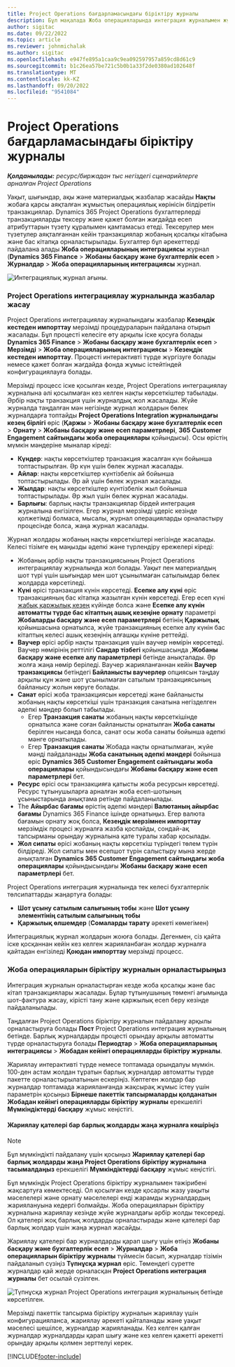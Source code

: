 ```yaml
---
title: Project Operations бағдарламасындағы біріктіру журналы
description: Бұл мақалада Жоба операцияларында интеграция журналымен жұмыс істеу туралы ақпарат берілген.
author: sigitac
ms.date: 09/22/2022
ms.topic: article
ms.reviewer: johnmichalak
ms.author: sigitac
ms.openlocfilehash: e947fe895a1caa9c9ea092597957a859cd8d61c9
ms.sourcegitcommit: b1c26ea57be721c5b0b1a33f2de0380ad102648f
ms.translationtype: MT
ms.contentlocale: kk-KZ
ms.lasthandoff: 09/20/2022
ms.locfileid: "9541084"
---
```

# <a name="integration-journal-in-project-operations"></a>Project Operations бағдарламасындағы біріктіру журналы

_**Қолданылады:** ресурс/биржадан тыс негіздегі сценарийлерге арналған Project Operations_

Уақыт, шығындар, ақы және материалдық жазбалар жасайды **Нақты** жобаға қарсы аяқталған жұмыстың операциялық көрінісін білдіретін транзакциялар. Dynamics 365 Project Operations бухгалтерлерді транзакцияларды тексеру және қажет болған жағдайда есеп атрибуттарын түзету құралымен қамтамасыз етеді. Тексерулер мен түзетулер аяқталғаннан кейін транзакциялар жобаның қосалқы кітабына және бас кітапқа орналастырылады. Бухгалтер бұл әрекеттерді пайдалана алады **Жоба операцияларының интеграциясы** журнал (**Dynamics 365 Finance** > **Жобаны басқару және бухгалтерлік есеп** > **Журналдар** > **Жоба операцияларының интеграциясы** журнал.

![Интеграциялық журнал ағыны.](./media/IntegrationJournal.png)

### <a name="create-records-in-the-project-operations-integration-journal"></a>Project Operations интеграциялау журналында жазбалар жасау

Project Operations интеграциялау журналындағы жазбалар **Кезеңдік кестеден импорттау** мерзімді процедураларын пайдалана отырып жасалады. Бұл процесті келесіге өту арқылы іске қосуға болады **Dynamics 365 Finance** > **Жобаны басқару және бухгалтерлік есеп** > **Мерзімді** > **Жоба операцияларының интеграциясы** > **Кезеңдік кестеден импорттау**. Процесті интерактивті түрде жүргізуге болады немесе қажет болған жағдайда фонда жұмыс істейтіндей конфигурациялауға болады.

Мерзімді процесс іске қосылған кезде, Project Operations интеграциялау журналына әлі қосылмаған кез келген нақты көрсеткіштер табылады. Әрбір нақты транзакция үшін журналдық жол жасалады.
Жүйе журналда таңдалған мән негізінде журнал жолдарын бөлек журналдарға топтайды **Project Operations Integration журналындағы кезең бірлігі** өріс (**Қаржы** > **Жобаны басқару және бухгалтерлік есеп** > **Орнату** > **Жобаны басқару және есеп параметрлері**, **365 Customer Engagement сайтындағы жоба операциялары** қойындысы). Осы өрістің мүмкін мәндеріне мыналар кіреді:

  - **Күндер**: нақты көрсеткіштер транзакция жасалған күн бойынша топтастырылған. Әр күн үшін бөлек журнал жасалады.
  - **Айлар**: нақты көрсеткіштер күнтізбелік ай бойынша топтастырылады. Әр ай үшін бөлек журнал жасалады.
  - **Жылдар**: нақты көрсеткіштер күнтізбелік жыл бойынша топтастырылады. Әр жыл үшін бөлек журнал жасалады.
  - **Барлығы**: барлық нақты транзакциялар бірдей интеграция журналына енгізілген. Егер журнал мерзімді үдеріс кезінде қолжетімді болмаса, мысалы, журнал операцияларды орналастыру процесінде болса, жаңа журнал жасалады.

Журнал жолдары жобаның нақты көрсеткіштері негізінде жасалады. Келесі тізімге ең маңызды әдепкі және түрлендіру ережелері кіреді:

  - Жобаның әрбір нақты транзакциясының Project Operations интеграциялау журналында жол болады. Уақыт пен материалдың шот түрі үшін шығындар мен шот ұсынылмаған сатылымдар бөлек жолдарда көрсетіледі.
  - **Күні** өрісі транзакция күнін көрсетеді. **Есепке алу күні** өріс транзакцияның бас кітапқа жазылған күнін көрсетеді. Егер есеп күні [жабық қаржылық кезең](/dynamics365/finance/general-ledger/close-general-ledger-at-period-end) күйінде болса және **Есепке алу күнін автоматты түрде бас кітаптың ашық кезеңіне орнату** параметрі **Жобаларды басқару және есеп параметрлері** бетінің **Қаржылық** қойыншасына орнатылса, жүйе транзакцияның есепке алу күнін бас кітаптың келесі ашық кезеңінің алғашқы күніне реттейді.
  - **Ваучер** өрісі әрбір нақты транзакция үшін ваучер нөмірін көрсетеді. Ваучер нөмірінің реттілігі **Сандар тізбегі** қойыншасында ,**Жобаны басқару және есепке алу параметрлері** бетінде анықталады. Әр жолға жаңа нөмір беріледі. Ваучер жарияланғаннан кейін **Ваучер транзакциясы** бетіндегі **Байланысты ваучерлер** опциясын таңдау арқылы құн және шот ұсынылмаған сатылым транзакциясының байланысу жолын көруге болады.
  - **Санат** өрісі жоба транзакциясын көрсетеді және байланысты жобаның нақты көрсеткіші үшін транзакция санатына негізделген әдепкі мәндер болып табылады.
    - Егер **Транзакция санаты** жобаның нақты көрсеткішінде орнатылса және соған байланысты орнатылған **Жоба санаты** берілген нысанда болса, санат осы жоба санаты бойынша әдепкі мәнге орнатылады.
    - Егер **Транзакция санаты** Жобада нақты орнатылмаған, жүйе мәнді пайдаланады **Жоба санатының әдепкі мәндері** бойынша өріс **Dynamics 365 Customer Engagement сайтындағы жоба операциялары** қойындысындағы **Жобаны басқару және есеп параметрлері** бет.
  - **Ресурс** өрісі осы транзакцияға қатысты жоба ресурсын көрсетеді. Ресурс тұтынушыларға арналған жоба есеп-шотының ұсыныстарында анықтама ретінде пайдаланылады.
  - The **Айырбас бағамы** өрістің әдепкі мәндері **Валютаның айырбас бағамы** Dynamics 365 Finance ішінде орнатыңыз. Егер валюта бағамын орнату жоқ болса, **Кезеңдік мерзімнен импорттау** мерзімдік процесі журналға жазба қоспайды, сондай-ақ тапсырманы орындау журналына қате туралы хабар қосылады.
  - **Жол сипаты** өрісі жобаның нақты көрсеткіш түріндегі төлем түрін білдіреді. Жол сипаты мен есепшот түрін салыстыру мына жерде анықталған **Dynamics 365 Customer Engagement сайтындағы жоба операциялары** қойындысындағы **Жобаны басқару және есеп параметрлері** бет.

Project Operations интеграция журналында тек келесі бухгалтерлік төлсипаттарды жаңартуға болады:

- **Шот ұсыну сатылым салығының тобы** және **Шот ұсыну элементінің сатылым салығының тобы**
- **Қаржылық өлшемдер** (**Сомаларды тарату** әрекеті көмегімен)

Интеграциялық журнал жолдарын жоюға болады. Дегенмен, сіз қайта іске қосқаннан кейін кез келген жарияланбаған жолдар журналға қайтадан енгізіледі **Қоюдан импорттау** мерзімді процесс.

### <a name="post-the-project-operations-integration-journal"></a>Жоба операцияларын біріктіру журналын орналастырыңыз

Интеграция журналын орналастырған кезде жоба қосалқы және бас кітап транзакциялары жасалады. Бұлар тұтынушының төменгі ағымында шот-фактура жасау, кірісті тану және қаржылық есеп беру кезінде пайдаланылады.

Таңдалған Project Operations біріктіру журналын пайдалану арқылы орналастыруға болады **Пост** Project Operations интеграция журналының бетінде. Барлық журналдарды процесті орындау арқылы автоматты түрде орналастыруға болады **Периодтар** > **Жоба операцияларының интеграциясы** > **Жобадан кейінгі операцияларды біріктіру журналы**.

Жариялау интерактивті түрде немесе топтамада орындалуы мүмкін. 100-ден астам жолдан тұратын барлық журналдар автоматты түрде пакетте орналастырылатынын ескеріңіз. Көптеген жолдар бар журналдар топтамада жарияланғанда жақсырақ жұмыс істеу үшін параметрін қосыңыз **Бірнеше пакеттік тапсырмаларды қолданатын Жобадан кейінгі операцияларды біріктіру журналы** ерекшелігі **Мүмкіндіктерді басқару** жұмыс кеңістігі. 

#### <a name="transfer-all-lines-that-have-posting-errors-to-a-new-journal"></a>Жариялау қателері бар барлық жолдарды жаңа журналға көшіріңіз

> [!NOTE]
> Бұл мүмкіндікті пайдалану үшін қосыңыз **Жариялау қателері бар барлық жолдарды жаңа Project Operations біріктіру журналына тасымалдаңыз** ерекшелігі **Мүмкіндіктерді басқару** жұмыс кеңістігі.

Бұл мүмкіндік Project Operations біріктіру журналымен тәжірибені жақсартуға көмектеседі. Ол қосылған кезде қосарлы жазу уақыты мәселелері және орнату мәселелері енді жарамды журналдардың жариялануына кедергі болмайды. Жоба операцияларын біріктіру журналына жариялау кезінде жүйе журналдағы әрбір жолды тексереді. Ол қателері жоқ барлық жолдарды орналастырады және қателері бар барлық жолдар үшін жаңа журнал жасайды.

Жариялау қателері бар журналдарды қарап шығу үшін өтіңіз **Жобаны басқару және бухгалтерлік есеп** \> **Журналдар** \> **Жоба операцияларын біріктіру журналы** түймесін басып, журналдар тізімін пайдаланып сүзіңіз **Түпнұсқа журнал** өріс. Төмендегі суретте журналдар қай жерде орналасқан **Project Operations интеграция журналы** бет осылай сүзілген.

![Түпнұсқа журнал Project Operations интеграция журналының бетінде көрсетілген.](./media/transferLines-originalJournal.png)

Мерзімді пакеттік тапсырма біріктіру журналын жариялау үшін конфигурацияланса, жариялау әрекеті қайталанады және уақыт мәселесі шешілсе, журналдар жарияланады. Кез келген қалған журналдар журналдарды қарап шығу және кез келген қажетті әрекетті орындау арқылы қолмен зерттелуі керек.

[!INCLUDE[footer-include](../includes/footer-banner.md)]
